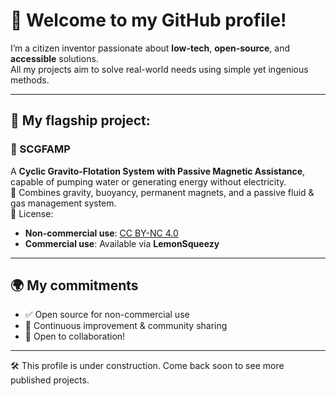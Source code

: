 # 👋 Welcome to my GitHub profile!

I’m a citizen inventor passionate about **low-tech**, **open-source**, and **accessible** solutions.  
All my projects aim to solve real-world needs using simple yet ingenious methods.

---

## 🚀 My flagship project:

### 🔷 SCGFAMP  
A **Cyclic Gravito-Flotation System with Passive Magnetic Assistance**, capable of pumping water or generating energy without electricity.  
🧠 Combines gravity, buoyancy, permanent magnets, and a passive fluid & gas management system.  
📜 License:  
- **Non-commercial use**: [CC BY-NC 4.0](https://creativecommons.org/licenses/by-nc/4.0/)  
- **Commercial use**: Available via **LemonSqueezy**

---

## 🌍 My commitments

- ✅ Open source for non-commercial use  
- 🔄 Continuous improvement & community sharing  
- 🤝 Open to collaboration!

---

🛠 This profile is under construction. Come back soon to see more published projects.
